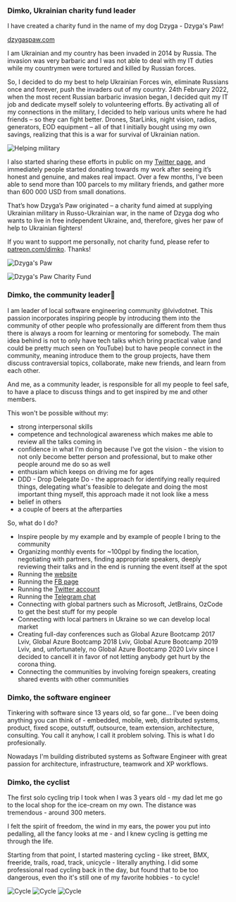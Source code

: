 ### Dimko, Ukrainian charity fund leader

I have created a charity fund in the name of my dog Dzyga - Dzyga's Paw!

[dzygaspaw.com](dzygaspaw.com)

I am Ukrainian and my country has been invaded in 2014 by Russia. The invasion was very barbaric and I was not able to deal with my IT duties while my countrymen were tortured and killed by Russian forces.

So, I decided to do my best to help Ukrainian Forces win, eliminate Russians once and forever, push the invaders out of my country.
24th February 2022, when the most recent Russian barbaric invasion began, I decided quit my IT job and dedicate myself solely to volunteering efforts. By activating all of my connections in the military, I decided to help various units where he had friends – so they can fight better. Drones, StarLinks, night vision, radios, generators, EOD equipment – all of that I initially bought using my own savings, realizing that this is a war for survival of Ukrainian nation.

![Helping military](F9422743-EBE1-437B-BEDF-4309D4160F67.jpeg)

I also started sharing these efforts in public on my [Twitter page](twitter.com/dim0kq), and immediately people started donating towards my work after seeing it’s honest and genuine, and makes real impact. Over a few months, I've been able to send more than 100 parcels to my military friends, and gather more than 600 000 USD from small donations.

That’s how Dzyga’s Paw originated – a charity fund aimed at supplying Ukrainian military in Russo-Ukrainian war, in the name of Dzyga dog who wants to live in free independent Ukraine, and, therefore, gives her paw of help to Ukrainian fighters!

If you want to support me personally, not charity fund, please refer to [patreon.com/dimko](patreon.com/dimko). Thanks! 


![Dzyga's Paw](EACF5D19-1C93-4067-A148-0613069801BE.jpeg)

![Dzyga's Paw Charity Fund](0D6A9C32-C4EA-47E7-95E0-BFA5FA25EEDD.jpeg)

### Dimko, the community leader👋

I am leader of local software engineering community @lvivdotnet. This passion incorporates inspiring people by introducing them into the community of other people who professionally are different from them thus there is always a room for learning or mentoring for somebody. The main idea behind is not to only have tech talks which bring practical value (and could be pretty much seen on YouTube) but to have people connect in the community, meaning introduce them to the group projects, have them discuss contraversial topics, collaborate, make new friends, and learn from each other.

And me, as a community leader, is responsible for all my people to feel safe, to have a place to discuss things and to get inspired by me and other members. 

This won't be possible without my:
- strong interpersonal skills
- competence and technological awareness which makes me able to review all the talks coming in
- confidence in what I'm doing because I've got the vision - the vision to not only become better person and professional, but to make other people around me do so as well
- enthusiam which keeps on driving me for ages
- DDD - Drop Delegate Do - the approach for identifying really required things, delegating what's feasible to delegate and doing the most important thing myself, this approach made it not look like a mess
- belief in others
- a couple of beers at the afterparties

So, what do I do?
- Inspire people by my example and by example of people I bring to the community
- Organizing monthly events for ~100ppl by finding the location, negotiating with partners, finding appropriate speakers, deeply reviewing their talks and in the end is running the event itself at the spot
- Running the [website](https://lviv.dotnet.city/)
- Running the [FB page](https://www.facebook.com/lvivdotnet)
- Running the [Twitter account](https://twitter.com/lvivdotnet)
- Running the [Telegram chat](https://t.me/lvivdotnet)
- Connecting with global partners such as Microsoft, JetBrains, OzCode to get the best stuff for my people
- Connecting with local partners in Ukraine so we can develop local market
- Creating full-day conferences such as Global Azure Bootcamp 2017 Lviv, Global Azure Bootcamp 2018 Lviv, Global Azure Bootcamp 2019 Lviv, and, unfortunately, no Global Azure Bootcamp 2020 Lviv since I decided to cancell it in favor of not letting anybody get hurt by the corona thing.
- Connecting the communities by involving foreign speakers, creating shared events with other communities

### Dimko, the software engineer

Tinkering with software since 13 years old, so far gone... 
I've been doing anything you can think of - embedded, mobile, web, distributed systems, product, fixed scope, outstuff, outsource, team extension, architecture, consulting. You call it anyhow, I call it problem solving. This is what I do profesionally. 

Nowadays I'm building distributed systems as Software Engineer with great passion for architecture, infrastructure, teamwork and XP workflows.

### Dimko, the cyclist

The first solo cycling trip I took when I was 3 years old - my dad let me go to the local shop for the ice-cream on my own. The distance was tremendous - around 300 meters.
 
I felt the spirit of freedom, the wind in my ears, the power you put into pedalling, all the fancy looks at me - and I knew cycling is getting me through the life.

Starting from that point, I started mastering cycling - like street, BMX, freeride, trails, road, track, unicycle - literally anything. I did some professional road cycling back in the day, but found that to be too dangerous, even tho it's still one of my favorite hobbies - to cycle! 

![Cycle](IMG_2557.jpg)
![Cycle](IMG_1695.jpg)
![Cycle](IMG_9133.jpg)
